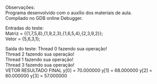 Observações:  
Programa desenvolvido com o auxílio dos materiais de aula.  
Compilado no GDB online Debugger.

Entradas do teste:  
Matriz = {{1,7,5,8},{1,9,2,3},{1,6,5,4},{2,3,9,2}};  
Vetor = {5,6,3,1};  

Saída do teste:
Thread 0 fazendo sua operação!  
Thread 2 fazendo sua operação!  
Thread 1 fazendo sua operação!  
Thread 3 fazendo sua operação!  
VETOR RESULTADO FINAL
y[0] = 70.000000        y[1] = 68.000000        y[2] = 60.000000        y[3] = 57.000000
